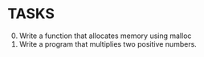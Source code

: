 # TASKS
0. Write a function that allocates memory using malloc
5. Write a program that multiplies two positive numbers.
